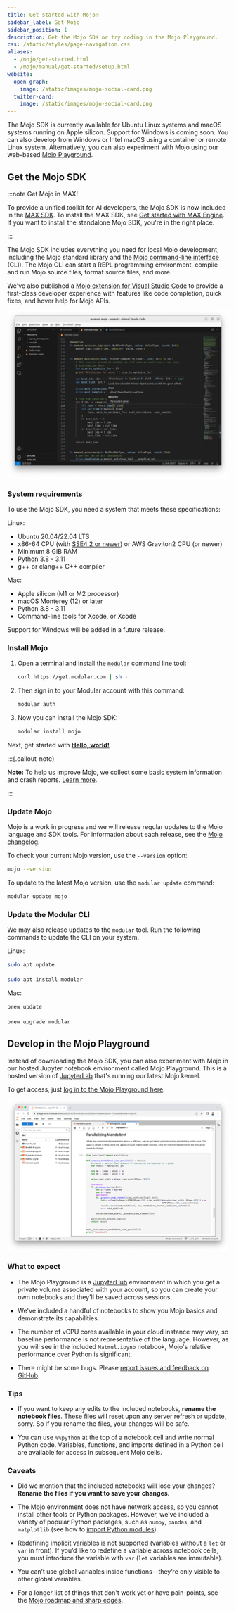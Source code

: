 ```yaml
---
title: Get started with Mojo🔥
sidebar_label: Get Mojo
sidebar_position: 1
description: Get the Mojo SDK or try coding in the Mojo Playground.
css: /static/styles/page-navigation.css
aliases:
  - /mojo/get-started.html
  - /mojo/manual/get-started/setup.html
website:
  open-graph:
    image: /static/images/mojo-social-card.png
  twitter-card:
    image: /static/images/mojo-social-card.png
---
```


The Mojo SDK is currently available for Ubuntu Linux systems and macOS
systems running on Apple silicon. Support for Windows is
coming soon. You can also develop from Windows or Intel macOS using a container
or remote Linux system. Alternatively, you can also experiment with Mojo using
our web-based [Mojo Playground](#develop-in-the-mojo-playground).

## Get the Mojo SDK

:::note Get Mojo in MAX!

To provide a unified toolkit for AI developers, the Mojo SDK is now included in
the [MAX SDK](/max). To install the MAX SDK, see
[Get started with MAX Engine](/engine/get_started). If you want to install the
standalone Mojo SDK, you're in the right place.

:::

The Mojo SDK includes everything you need for local Mojo development, including
the Mojo standard library and the [Mojo command-line interface](/mojo/cli/)
(CLI). The Mojo CLI can start a REPL programming environment, compile and run
Mojo source files, format source files, and more.

We've also published a [Mojo extension for Visual Studio
Code](https://marketplace.visualstudio.com/items?itemName=modular-mojotools.vscode-mojo)
to provide a first-class developer experience with features like code
completion, quick fixes, and hover help for Mojo APIs.

![](./images/mojo-vscode.png)

### System requirements

To use the Mojo SDK, you need a system that meets these specifications:

Linux:

- Ubuntu 20.04/22.04 LTS
- x86-64 CPU (with [SSE4.2 or
newer](https://www.intel.com/content/www/us/en/support/articles/000057621/processors.html))
  or AWS Graviton2 CPU (or newer)
- Minimum 8 GiB RAM
- Python 3.8 - 3.11
- g++ or clang++ C++ compiler

Mac:

- Apple silicon (M1 or M2 processor)
- macOS Monterey (12) or later
- Python 3.8 - 3.11
- Command-line tools for Xcode, or Xcode

Support for Windows will be added in a future release.

### Install Mojo

1. Open a terminal and install the [`modular`](/cli/) command line tool:

    ```sh
    curl https://get.modular.com | sh -
    ```

2. Then sign in to your Modular account with this command:

    ```sh
    modular auth
    ```

3. Now you can install the Mojo SDK:

    ```sh
    modular install mojo
    ```

Next, get started with **[Hello, world!](hello-world.html)**

:::{.callout-note}

**Note:** To help us improve Mojo, we collect some basic system information and
crash reports. [Learn
more](/mojo/faq.html#does-the-mojo-sdk-collect-telemetry).

:::

### Update Mojo

Mojo is a work in progress and we will release regular updates to the
Mojo language and SDK tools. For information about each release, see the
[Mojo changelog](/mojo/changelog.html).

To check your current Mojo version, use the `--version` option:

```sh
mojo --version
```

To update to the latest Mojo version, use the `modular update` command:

```sh
modular update mojo
```

### Update the Modular CLI

We may also release updates to the `modular` tool. Run the following
commands to update the CLI on your system.

Linux:

```sh
sudo apt update

sudo apt install modular
```

Mac:

```sh
brew update

brew upgrade modular
```

## Develop in the Mojo Playground

Instead of downloading the Mojo SDK, you can also experiment with Mojo in our
hosted Jupyter notebook environment called Mojo Playground. This is a hosted
version of [JupyterLab](https://jupyterlab.readthedocs.io/en/latest/) that's
running our latest Mojo kernel.

To get access, just [log in to the Mojo Playground
here](https://playground.modular.com).

![](./images/mojo-playground.png)

### What to expect

- The Mojo Playground is a [JupyterHub](https://jupyter.org/hub) environment in
which you get a private volume associated with your account, so you can create
your own notebooks and they'll be saved across sessions.

- We've included a handful of notebooks to show you Mojo basics and demonstrate
its capabilities.

- The number of vCPU cores available in your cloud instance may vary, so
baseline performance is not representative of the language. However, as you
will see in the included `Matmul.ipynb` notebook, Mojo's
relative performance over Python is significant.

- There might be some bugs. Please [report issues and feedback on
GitHub](https://github.com/modularml/mojo/issues/new/choose).

### Tips

- If you want to keep any edits to the included notebooks, **rename the notebook
files**. These files will reset upon any server refresh or update, sorry. So if
you rename the files, your changes will be safe.

- You can use `%%python` at the top of a notebook cell and write normal Python
code. Variables, functions, and imports defined in a Python cell are available
for access in subsequent Mojo cells.

### Caveats

- Did we mention that the included notebooks will lose your changes?<br/>
**Rename the files if you want to save your changes.**

- The Mojo environment does not have network access, so you cannot install
other tools or Python packages. However, we've included a variety of popular
Python packages, such as `numpy`, `pandas`, and `matplotlib` (see how to
[import Python modules](/mojo/manual/python/)).

- Redefining implicit variables is not supported (variables without a `let` or
`var` in front). If you’d like to redefine a variable across notebook cells,
you must introduce the variable with  `var` (`let` variables are immutable).

- You can’t use global variables inside functions—they’re only visible to
other global variables.

- For a longer list of things that don't work yet or have pain-points, see the
[Mojo roadmap and sharp edges](/mojo/roadmap.html).
